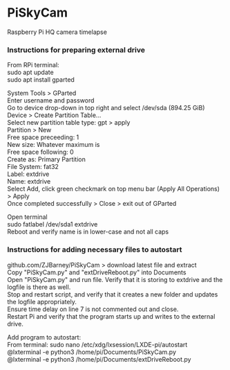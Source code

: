 # PiSkyCam
Raspberry Pi HQ camera timelapse

### Instructions for preparing external drive ###
From RPi terminal:  
sudo apt update  
sudo apt install gparted  

System Tools > GParted  
Enter username and password  
Go to device drop-down in top right and select /dev/sda  (894.25 GiB)  
Device > Create Partition Table...  
Select new partition table type: gpt > apply  
Partition > New   
	Free space preceeding: 1  
	New size: Whatever maximum is  
	Free space following: 0  
	Create as: Primary Partition  
	File System: fat32  
	Label: extdrive  
	Name: extdrive  
Select Add, click green checkmark on top menu bar (Apply All Operations) > Apply  
Once completed successfully > Close > exit out of GParted  

Open terminal  
sudo fatlabel /dev/sda1 extdrive  
Reboot and verify name is in lower-case and not all caps  

### Instructions for adding necessary files to autostart ###
github.com/ZJBarney/PiSkyCam > download latest file and extract  
Copy "PiSkyCam.py" and "extDriveReboot.py" into Documents  
Open "PiSkyCam.py" and run file. Verify that it is storing to extdrive and the logfile is there as well.  
Stop and restart script, and verify that it creates a new folder and updates the logfile appropriately.  
Ensure time delay on line 7 is not commented out and close.  
Restart Pi and verify that the program starts up and writes to the external drive.  

Add program to autostart:  
From terminal: sudo nano /etc/xdg/lxsession/LXDE-pi/autostart  
	@lxterminal -e python3 /home/pi/Documents/PiSkyCam.py  
	@lxterminal -e python3 /home/pi/Documents/extDriveReboot.py  
